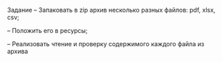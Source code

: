 Задание
– Запаковать в zip архив несколько разных файлов: pdf, xlsx, csv;

– Положить его в ресурсы;

– Реализовать чтение и проверку содержимого каждого файла из архива